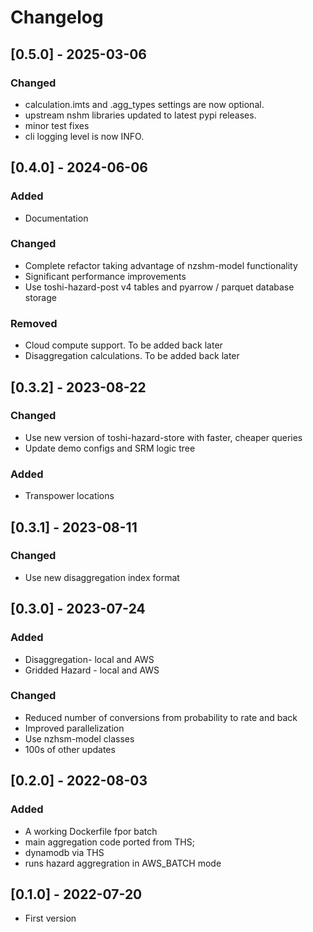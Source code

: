 # Changelog

## [0.5.0] - 2025-03-06

### Changed
  * calculation.imts and .agg_types settings are now optional.
  * upstream nshm libraries updated to latest pypi releases.
  * minor test fixes
  * cli logging level is now INFO.
## [0.4.0] - 2024-06-06

### Added
 * Documentation

### Changed
 * Complete refactor taking advantage of nzshm-model functionality
 * Significant performance improvements
 * Use toshi-hazard-post v4 tables and pyarrow / parquet database storage

### Removed
 * Cloud compute support. To be added back later
 * Disaggregation calculations. To be added back later


## [0.3.2] - 2023-08-22

### Changed
 * Use new version of toshi-hazard-store with faster, cheaper queries
 * Update demo configs and SRM logic tree

### Added
 * Transpower locations

## [0.3.1] - 2023-08-11

### Changed
 * Use new disaggregation index format
## [0.3.0] - 2023-07-24

### Added
 * Disaggregation- local and AWS
 * Gridded Hazard - local and AWS

### Changed
 * Reduced number of conversions from probability to rate and back
 * Improved parallelization
 * Use nzhsm-model classes
 * 100s of other updates
## [0.2.0] - 2022-08-03

### Added
 * A working Dockerfile fpor batch
 * main aggregation code ported from THS;
 * dynamodb via THS
 * runs hazard aggregration in AWS_BATCH mode

## [0.1.0] - 2022-07-20

* First version
